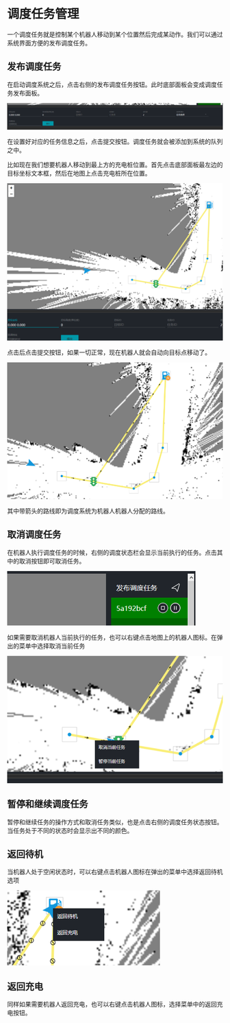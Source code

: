 # 调度任务管理

一个调度任务就是控制某个机器人移动到某个位置然后完成某动作。我们可以通过系统界面方便的发布调度任务。

## 发布调度任务

在启动调度系统之后，点击右侧的发布调度任务按钮。此时底部面板会变成调度任务发布面板。

![底部任务发布面板](../assets/task1.png)

在设置好对应的任务信息之后，点击提交按钮。调度任务就会被添加到系统的队列之中。

比如现在我们想要机器人移动到最上方的充电桩位置。首先点击底部面板最左边的目标坐标文本框，然后在地图上点击充电桩所在位置。

![选择充电桩](../assets/task2.png)

点击后点击提交按钮，如果一切正常，现在机器人就会自动向目标点移动了。

![机器人移动](../assets/task3.png)

其中带箭头的路线即为调度系统为机器人机器人分配的路线。

## 取消调度任务

在机器人执行调度任务的时候，右侧的调度状态栏会显示当前执行的任务。点击其中的取消按钮即可取消任务。

![取消任务](../assets/task4.png)

如果需要取消机器人当前执行的任务，也可以右键点击地图上的机器人图标。在弹出的菜单中选择取消当前任务

![取消机器人当前任务](../assets/task5.png)

## 暂停和继续调度任务

暂停和继续任务的操作方式和取消任务类似，也是点击右侧的调度任务状态按钮。当任务处于不同的状态时会显示出不同的颜色。

## 返回待机

当机器人处于空闲状态时，可以右键点击机器人图标在弹出的菜单中选择返回待机选项

![返回待机](../assets/task6.png)

## 返回充电

同样如果需要机器人返回充电，也可以右键点击机器人图标，选择菜单中的返回充电按钮。
